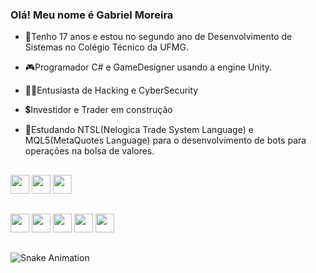 ### Olá! Meu nome é Gabriel Moreira

- 🎂Tenho 17 anos e estou no segundo ano de Desenvolvimento de Sistemas no Colégio Técnico da UFMG.

- 🎮Programador C# e GameDesigner usando a engine Unity.

- 👨‍💻Entusiasta de Hacking e CyberSecurity

- 💲Investidor e Trader em construção

<!-- - 📱Estudando Flutter para o desenvolvimento de aplicativos móveis -->

- 💸Estudando NTSL(Nelogica Trade System Language) e MQL5(MetaQuotes Language) para o desenvolvimento de bots para operações na bolsa de valores.

<!-- GITHUB STATS -->
<!-- <div>
  <a href="https://github.com/moreira-gabriel">
  <img height="180em" src="https://github-readme-stats.vercel.app/api?username=moreira-gabriel&show_icons=true&theme=dracula&include_all_commits=true&count_private=true"/>
  <img height="180em" src="https://github-readme-stats.vercel.app/api/top-langs/?username=moreira-gabriel&layout=compact&langs_count=7&theme=dracula"/>
</div> -->

##
<div style="display: inline_block">
  <img src="https://img.shields.io/badge/C-00599C?style=for-the-badge&logo=c&logoColor=white" target="_blank" height="30em" style="display: inline_block">
  <img src="https://img.shields.io/badge/C%23-239120?style=for-the-badge&logo=c-sharp&logoColor=white" target="_blank" height="30em">
  <img src="https://img.shields.io/badge/Unity-100000?style=for-the-badge&logo=unity&logoColor=white" target="_blank" height="30em">
  
  ##
  <a href="https://instagram.com/moreira_gabriel1" target="_blank"><img src="https://img.shields.io/badge/-Instagram-%23E4405F?style=for-the-badge&logo=instagram&logoColor=white" target="_blank" height="30em"></a>
 	<a href="https://www.twitch.tv/nightxcreates" target="_blank"><img src="https://img.shields.io/badge/Twitch-9146FF?style=for-the-badge&logo=twitch&logoColor=white" target="_blank" height="30em"></a>
  <a href="thenightx.itch.io" target="_blank"><img src="https://img.shields.io/badge/Itch.io-FA5C5C?style=for-the-badge&logo=itch.io&logoColor=white" height="30em"></a> 
  <a href = "mailto:silgabrielmoreira@gmail.com"><img src="https://img.shields.io/badge/-Gmail-%23333?style=for-the-badge&logo=gmail&logoColor=white" target="_blank" height="30em"></a>
  <a href = "twitter.com/moreirakkkk"><img src="https://img.shields.io/badge/Twitter-1DA1F2?style=for-the-badge&logo=twitter&logoColor=white" target="_blank" height="30em"></a>
</div>

##
 
![Snake Animation](https://github.com/moreira-gabriel/moreira-gabriel/blob/output/github-contribution-grid-snake.svg)

<!--
**moreira-gabriel/moreira-gabriel** is a ✨ _special_ ✨ repository because its `README.md` (this file) appears on your GitHub profile.

Here are some ideas to get you started:

- 🔭 I’m currently working on ...
- 🌱 I’m currently learning ...
- 👯 I’m looking to collaborate on ...
- 🤔 I’m looking for help with ...
- 💬 Ask me about ...
- 📫 How to reach me: ...
- 😄 Pronouns: ...
- ⚡ Fun fact: ...
-->
